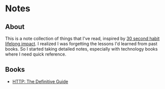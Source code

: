 # Notes

## About

This is a note collection of things that I've read, inspired by [30 second habit lifelong impact](https://medium.com/swlh/the-30-second-habit-with-a-lifelong-impact-2c3f948ead98#.qyzhf8ghw). I realized I was forgetting the lessons I'd learned from past books. So I started taking detailed notes, especially with technology books where I need quick reference.

## Books

- [HTTP: The Definitive Guide](/books/http-the-definitive-guide/http-the-definitive-guide.markdown)

